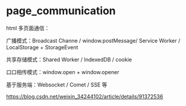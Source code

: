 # page_communication

html 多页面通信：

广播模式：Broadcast Channe / window.postMessage/ Service Worker / LocalStorage + StorageEvent

共享存储模式：Shared Worker / IndexedDB / cookie

口口相传模式：window.open + window.opener

基于服务端：Websocket / Comet / SSE 等

https://blog.csdn.net/weixin_34244102/article/details/91372536

